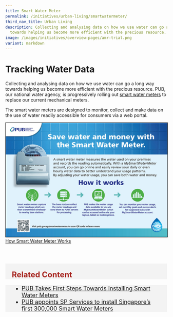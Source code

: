 ```yaml
---
title: Smart Water Meter
permalink: /initiatives/urban-living/smartwatermeter/
third_nav_title: Urban Living
description: Collecting and analysing data on how we use water can go a long way
  towards helping us become more efficient with the precious resource.
image: /images/initiatives/overview-pages/amr-trial.png
variant: markdown
---
```

# Tracking Water Data

Collecting and analysing data on how we use water can go a long way towards helping us become more efficient with the precious resource. PUB, our national water agency, is progressively rolling out <a href="https://info.pub.gov.sg/smartwatermeter/" target="_blank">smart water meters</a> to replace our current mechanical meters.

The smart water meters are designed to monitor, collect and make data on the use of water readily accessible for consumers via a web portal.

<div style="width:100%"><a href="https://info.pub.gov.sg/smartwatermeter/clientlib/resources/images/pdfs/How_Smart_Water_Meter_Works.pdf" target="_blank"><img style="border:1px solid black;" src="/images/initiatives/how_smart_water_meter_works.jpg">How Smart Water Meter Works</a></div>

<br><br>

<div class="row" style="font-size:24px; font-weight: 700; color: #a6221c; background-color: #f3f3f3; padding: 20px 0px 0px 20px;"> Related Content</div>

<div class="row" style="font-size:18px ;background-color: #f3f3f3; padding: 0px 25px 0px 20px;">
	<ul>
		<li><a href="https://info.pub.gov.sg/smartwatermeter/resources-news-04.html" target="_blank">PUB Takes First Steps Towards Installing Smart Water Meters</a></li>
		<li><a href="https://info.pub.gov.sg/smartwatermeter/resources-news-01.html" target="_blank">PUB appoints SP Services to install Singapore’s first 300,000 Smart Water Meters</a></li>
	</ul>
</div>